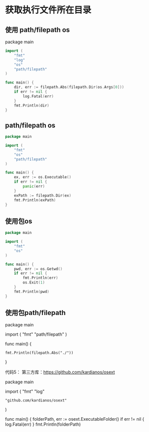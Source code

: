 # 获取执行文件所在目录

## 使用 path/filepath os

package main

```go
import (
    "fmt"
    "log"
    "os"
    "path/filepath"
)

func main() {
    dir, err := filepath.Abs(filepath.Dir(os.Args[0]))
    if err != nil {
        log.Fatal(err)
    }
    fmt.Println(dir)
}
```

## path/filepath os

```go
package main

import (
    "fmt"
    "os"
    "path/filepath"
)

func main() {
    ex, err := os.Executable()
    if err != nil {
        panic(err)
    }
    exPath := filepath.Dir(ex)
    fmt.Println(exPath)
}
```

## 使用包os

```go
package main

import (
    "fmt"
    "os"
)

func main() {
    pwd, err := os.Getwd()
    if err != nil {
        fmt.Println(err)
        os.Exit(1)
    }
    fmt.Println(pwd)
}
```

## 使用包path/filepath

package main

import (
    "fmt"
    "path/filepath"
)

func main() {

    fmt.Println(filepath.Abs("./"))
}

代码5： 
第三方库：https://github.com/kardianos/osext

package main

import (
    "fmt"
    "log"

    "github.com/kardianos/osext"
)

func main() {
    folderPath, err := osext.ExecutableFolder()
    if err != nil {
        log.Fatal(err)
    }
    fmt.Println(folderPath)
